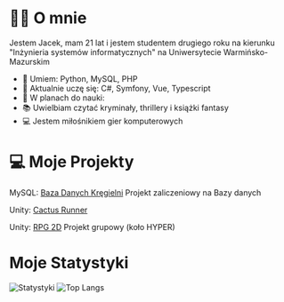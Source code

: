 # 🙋‍♂️ O mnie
Jestem Jacek, mam 21 lat i jestem studentem drugiego roku na kierunku "Inżynieria systemów informatycznych" na Uniwersytecie Warmińsko-Mazurskim

- 🔭 Umiem: Python, MySQL, PHP
- 🌱 Aktualnie uczę się: C#, Symfony, Vue, Typescript 
- 🌱 W planach do nauki: 
- 📚 Uwielbiam czytać kryminały, thrillery i książki fantasy
- 💻 Jestem miłośnikiem gier komputerowych

# 💻 Moje Projekty 
MySQL: [Baza Danych Kręgielni](https://github.com/Vex0on/bazy_g5JS/tree/main/__projekt_kregielnia) Projekt zaliczeniowy na Bazy danych

Unity: [Cactus Runner](https://github.com/Vex0on/Unity/tree/main/Cactus_Runner_2D)

Unity: [RPG 2D](https://github.com/kropiak/hyper_project_1) Projekt grupowy (koło HYPER)

# Moje Statystyki

![Statystyki](https://github-readme-stats.vercel.app/api?username=Vex0on&show_icons=true&theme=tokyonight)
![Top Langs](https://github-readme-stats.vercel.app/api/top-langs/?username=Vex0on&theme=tokyonight&layout=compact)
